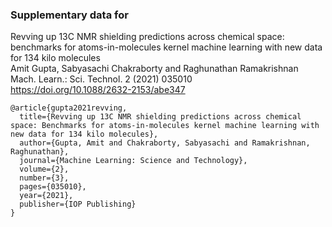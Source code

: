 ### Supplementary data for

Revving up 13C NMR shielding predictions across chemical space: benchmarks for atoms-in-molecules kernel machine learning with new data for 134 kilo molecules<br/>
Amit Gupta, Sabyasachi Chakraborty and Raghunathan Ramakrishnan<br/>
Mach. Learn.: Sci. Technol. 2 (2021) 035010<br/>
https://doi.org/10.1088/2632-2153/abe347<br/>

```
@article{gupta2021revving,
  title={Revving up 13C NMR shielding predictions across chemical space: Benchmarks for atoms-in-molecules kernel machine learning with new data for 134 kilo molecules},
  author={Gupta, Amit and Chakraborty, Sabyasachi and Ramakrishnan, Raghunathan},
  journal={Machine Learning: Science and Technology},
  volume={2},
  number={3},
  pages={035010},
  year={2021},
  publisher={IOP Publishing}
}
```
